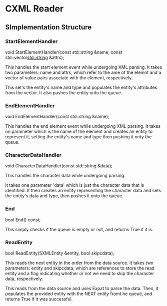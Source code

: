 # CXML Reader

## SImplementation Structure

### StartElementHandler

void StartElementHandler(const std::string &name, const std::vector<std::string> &attrs);

This handles the start element event while undergoing XML parsing. It takes two parameters: name and attrs, which refer to the ame of the elemnt and a vector of value pairs associate with the element, respectively. 

This set's the entity's name and type and populates the entity's attributes from the vector. It also pushes the entity onto the queue.

### EndElementHandler

void EndElementHandler(const std::string &name);

This handles the end element event while undergoing XML parsing. It takes on parameter which is the name of the element and creates an entity to represent it, setting the entity's name and type then pushing it onty the queue.

### CharacterDataHandler

void CharacterDataHandler(const std::string &data);

This handles the character data while undergoing parsing.

It takes one parameter 'data' which is just the character data that is identified. It then creates an entity representing the character data and sets the entity's data and type, then pushes it onto the queue.

### End

bool End() const;

This simply checks if the queue is empty or not, and returns True if it is.

### ReadEntity

bool ReadEntity(SXMLEntity &entity, bool skipcdata);

This reads the next entity in the order from the data source. It takes two parameters: entity and skipcdata, which are references to store the read entity and a flag indicating whether or not we need to skip the character data, respectively. 

This reads from the data source and uses Expat to parse the data. Then, it populates the provided entity with the NEXT entity fromt he queue, and returns True if it was successful.
